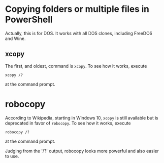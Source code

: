 # Copying folders or multiple files in PowerShell

Actually, this is for DOS. It works with all DOS clones, including
FreeDOS and Wine.

## xcopy

The first, and oldest, command is `xcopy`. To see how it works, execute
```
xcopy /?
```
at the command prompt.

# robocopy

According to Wikipedia, starting in Windows 10, `xcopy` is still available
but is deprecated in favor of `robocopy`. To see how it works, execute
```
robocopy /?
```
at the command prompt.

Judging from the '/?' output, robocopy looks more powerful and also 
easier to use.
